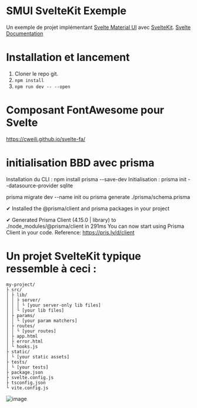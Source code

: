 # SMUI SvelteKit Exemple

Un exemple de projet implémentant [Svelte Material UI](https://github.com/hperrin/svelte-material-ui) avec [SvelteKit](https://kit.svelte.dev/).
[Svelte Documentation](https://kit.svelte.dev/docs)

# Installation et lancement

1. Cloner le repo git.
2. `npm install`
3. `npm run dev -- --open`

# Composant FontAwesome pour Svelte

https://cweili.github.io/svelte-fa/

# initialisation BBD avec prisma

Installation du CLI : npm install prisma --save-dev
Initialisation : prisma init --datasource-provider sqlite

prisma migrate dev --name init
ou
prisma generate ./prisma/schema.prisma

✔ Installed the @prisma/client and prisma packages in your project

✔ Generated Prisma Client (4.15.0 | library) to ./node_modules/@prisma/client in 291ms
You can now start using Prisma Client in your code. Reference: https://pris.ly/d/client

# Un projet SvelteKit typique ressemble à ceci :

```
my-project/
├ src/
│ ├ lib/
│ │ ├ server/
│ │ │ └ [your server-only lib files]
│ │ └ [your lib files]
│ ├ params/
│ │ └ [your param matchers]
│ ├ routes/
│ │ └ [your routes]
│ ├ app.html
│ ├ error.html
│ └ hooks.js
├ static/
│ └ [your static assets]
├ tests/
│ └ [your tests]
├ package.json
├ svelte.config.js
├ tsconfig.json
└ vite.config.js
```

![image](https://github.com/Multi-commerces/sveltekit-starter/assets/55719162/c29b3696-6c57-44e1-9bb3-3cd710f75228)
